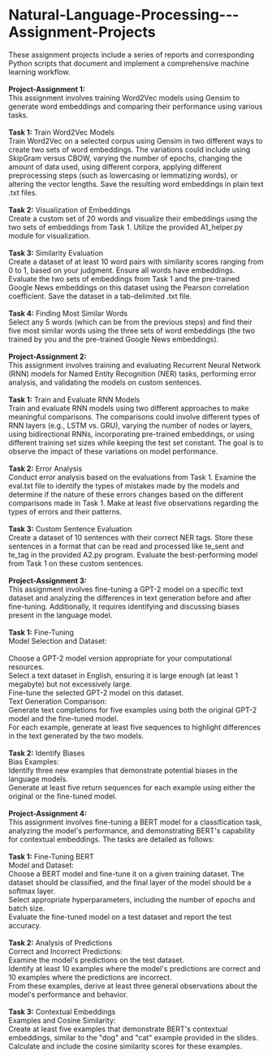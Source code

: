 # Natural-Language-Processing---Assignment-Projects
These assignment projects include a series of reports and corresponding Python scripts that document and implement a comprehensive machine learning workflow. <br> 
<br>
__Project-Assignment 1:__ <br>
This assignment involves training Word2Vec models using Gensim to generate word embeddings and comparing their performance using various tasks. <br>
<br>
__Task 1:__ Train Word2Vec Models <br>
Train Word2Vec on a selected corpus using Gensim in two different ways to create two sets of word embeddings. The variations could include using SkipGram versus CBOW, varying the number of epochs, changing the amount of data used, using different corpora, applying different preprocessing steps (such as lowercasing or lemmatizing words), or altering the vector lengths. Save the resulting word embeddings in plain text .txt files. <br>
<br>
__Task 2:__ Visualization of Embeddings <br>
Create a custom set of 20 words and visualize their embeddings using the two sets of embeddings from Task 1. Utilize the provided A1_helper.py module for visualization. <br>
<br>
__Task 3:__ Similarity Evaluation <br>
Create a dataset of at least 10 word pairs with similarity scores ranging from 0 to 1, based on your judgment. Ensure all words have embeddings. Evaluate the two sets of embeddings from Task 1 and the pre-trained Google News embeddings on this dataset using the Pearson correlation coefficient. Save the dataset in a tab-delimited .txt file. <br>
<br>
__Task 4:__ Finding Most Similar Words <br>
Select any 5 words (which can be from the previous steps) and find their five most similar words using the three sets of word embeddings (the two trained by you and the pre-trained Google News embeddings). <br>
<br>
__Project-Assignment 2:__ <br>
This assignment involves training and evaluating Recurrent Neural Network (RNN) models for Named Entity Recognition (NER) tasks, performing error analysis, and validating the models on custom sentences. <br>
<br> 
__Task 1:__ Train and Evaluate RNN Models <br>
Train and evaluate RNN models using two different approaches to make meaningful comparisons. The comparisons could involve different types of RNN layers (e.g., LSTM vs. GRU), varying the number of nodes or layers, using bidirectional RNNs, incorporating pre-trained embeddings, or using different training set sizes while keeping the test set constant. The goal is to observe the impact of these variations on model performance. <br>
<br>
__Task 2:__ Error Analysis <br>
Conduct error analysis based on the evaluations from Task 1. Examine the eval.txt file to identify the types of mistakes made by the models and determine if the nature of these errors changes based on the different comparisons made in Task 1. Make at least five observations regarding the types of errors and their patterns. <br>
<br>
__Task 3:__ Custom Sentence Evaluation <br>
Create a dataset of 10 sentences with their correct NER tags. Store these sentences in a format that can be read and processed like te_sent and te_tag in the provided A2.py program. Evaluate the best-performing model from Task 1 on these custom sentences. <br>
<br>
__Project-Assignment 3:__ <br>
This assignment involves fine-tuning a GPT-2 model on a specific text dataset and analyzing the differences in text generation before and after fine-tuning. Additionally, it requires identifying and discussing biases present in the language model.<br>
<br>
__Task 1:__ Fine-Tuning <br>
Model Selection and Dataset:<br>
<br>
Choose a GPT-2 model version appropriate for your computational resources. <br>
Select a text dataset in English, ensuring it is large enough (at least 1 megabyte) but not excessively large. <br>
Fine-tune the selected GPT-2 model on this dataset. <br>
Text Generation Comparison: <br>
Generate text completions for five examples using both the original GPT-2 model and the fine-tuned model. <br>
For each example, generate at least five sequences to highlight differences in the text generated by the two models. <br>
<br>
__Task 2:__ Identify Biases <br>
Bias Examples:<br>
Identify three new examples that demonstrate potential biases in the language models. <br>
Generate at least five return sequences for each example using either the original or the fine-tuned model. <br>
<br>
__Project-Assignment 4:__ <br>
This assignment involves fine-tuning a BERT model for a classification task, analyzing the model's performance, and demonstrating BERT's capability for contextual embeddings. The tasks are detailed as follows:<br>
<br>
__Task 1:__ Fine-Tuning BERT <br>
Model and Dataset:<br>
Choose a BERT model and fine-tune it on a given training dataset. The dataset should be classified, and the final layer of the model should be a softmax layer. <br>
Select appropriate hyperparameters, including the number of epochs and batch size. <br>
Evaluate the fine-tuned model on a test dataset and report the test accuracy. <br>
<br>
__Task 2:__ Analysis of Predictions <br>
Correct and Incorrect Predictions: <br>
Examine the model's predictions on the test dataset. <br>
Identify at least 10 examples where the model's predictions are correct and 10 examples where the predictions are incorrect. <br>
From these examples, derive at least three general observations about the model's performance and behavior. <br> 
<br>
__Task 3:__ Contextual Embeddings <br>
Examples and Cosine Similarity: <br>
Create at least five examples that demonstrate BERT's contextual embeddings, similar to the "dog" and "cat" example provided in the slides. <br>
Calculate and include the cosine similarity scores for these examples. <br>

